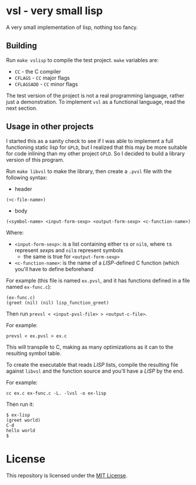 # vsl - very small lisp

A very small implementation of lisp, nothing too fancy.

## Building

Run `make vslisp` to compile the test project. `make` variables are:

- `CC` - the C compiler
- `CFLAGS` - `CC` major flags
- `CFLAGSADD` - `CC` minor flags

The test version of the project is not a real programming language, rather just
a demonstration. To implement `vsl` as a functional language, read the next
section.

## Usage in other projects

I started this as a sanity check to see if I was able to implement a full
functioning static lisp for `GPLD`, but I realized that this may be more
suitable for code inlining than my other project `GPLD`. So I decided to build a
library version of this program.

Run `make libvsl` to make the library, then create a `.pvsl` file with the
following syntax:

- header
```
(<c-file-name>)
```

- body
```
(<symbol-name> <input-form-sexp> <output-form-sexp> <c-function-name>)
```

Where:

- `<input-form-sexp>`: is a list containing either `t`s or `nil`s, where `t`s
  represent *sexp*s and `nil`s represent symbols
  - the same is true for `<output-form-sexp>`
- `<c-function-name>`: is the name of a *LISP*-defined C function (which you'll
  have to define beforehand

For example (this file is named `ex.pvsl`, and it has functions defined in a
file named `ex-func.c`):

```
(ex-func.c)
(greet (nil) (nil) lisp_function_greet)
```

Then run `prevsl < <input-pvsl-file> > <output-c-file>`.

For example:

``` shell
prevsl < ex.pvsl > ex.c
```

This will transpile to C, making as many optimizations as it can to the
resulting symbol table.

To create the executable that reads *LISP* lists, compile the resulting file
against `libvsl` and the function source and you'll have a *LISP* by the end.

For example:

``` shell
cc ex.c ex-func.c -L. -lvsl -o ex-lisp
```

Then run it:

``` shell
$ ex-lisp
(greet world)
C-d
hello world
$
```

# License

This repository is licensed under the [MIT
License](https://opensource.org/licenses/MIT).
